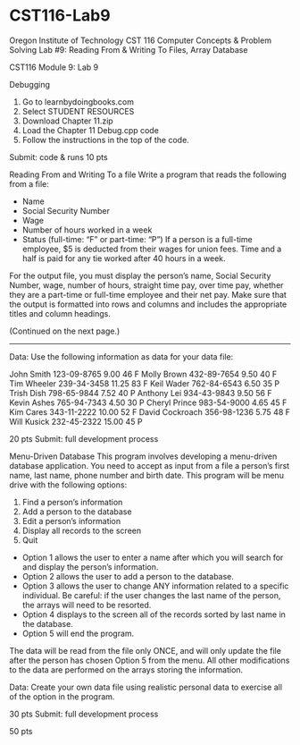 # CST116-Lab9
Oregon Institute of Technology
CST 116 Computer Concepts & Problem Solving
Lab #9: Reading From & Writing To Files, Array Database


CST116
Module 9: Lab 9


Debugging


1. Go to learnbydoingbooks.com
2. Select STUDENT RESOURCES
3. Download Chapter 11.zip
4. Load the Chapter 11 Debug.cpp code
5. Follow the instructions in the top of the code.


Submit: code & runs
10 pts


Reading From and Writing To a file
Write a program that reads the following from a file:
* Name
* Social Security Number
* Wage
* Number of hours worked in a week
* Status (full-time: “F” or part-time: “P”)
If a person is a full-time employee, $5 is deducted from their wages for union fees.
Time and a half is paid for any tie worked after 40 hours in a week.


For the output file, you must display the person’s name, Social Security Number, wage, number of hours, straight time pay, over time pay, whether they are a part-time or full-time employee and their net pay.
Make sure that the output is formatted into rows and columns and includes the appropriate titles and column headings.


(Continued on the next page.)


________________


Data: Use the following information as data for your data file:


John Smith 123-09-8765 9.00 46 F
Molly Brown 432-89-7654 9.50 40 F
Tim Wheeler 239-34-3458 11.25 83 F
Keil Wader 762-84-6543 6.50 35 P
Trish Dish 798-65-9844 7.52 40 P
Anthony Lei 934-43-9843 9.50 56 F
Kevin Ashes 765-94-7343 4.50 30 P
Cheryl Prince 983-54-9000 4.65 45 F
Kim Cares 343-11-2222 10.00 52 F
David Cockroach 356-98-1236 5.75 48 F
Will Kusick 232-45-2322 15.00 45 P


20 pts
Submit: full development process


Menu-Driven Database
This program involves developing a menu-driven database application. 
You need to accept as input from a file a person’s first name, last name, phone number and birth date.
This program will be menu drive with the following options:
1. Find a person’s information
2. Add a person to the database
3. Edit a person’s information
4. Display all records to the screen
5. Quit


* Option 1 allows the user to enter a name after which you will search for and display the person’s information.
* Option 2 allows the user to add a person to the database.
* Option 3 allows the user to change ANY information related to a specific individual. Be careful: if the user changes the last name of the person, the arrays will need to be resorted.
* Option 4 displays to the screen all of the records sorted by last name in the database.
* Option 5 will end the program.


The data will be read from the file only ONCE, and will only update the file after the person has chosen Option 5 from the menu.
All other modifications to the data are performed on the arrays storing the information.


Data: Create your own data file using realistic personal data to exercise all of the option in the program.




30 pts
Submit: full development process


50 pts
